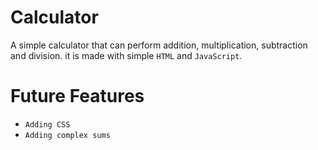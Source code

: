 # Calculator
A simple calculator that can perform addition, multiplication, subtraction and division. it is made with simple `HTML` and `JavaScript`.


# Future Features
- `Adding CSS`
- `Adding complex sums`


